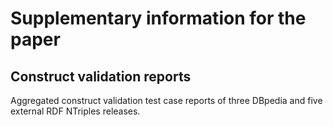 # Supplementary information for the paper

## Construct validation reports 

Aggregated construct validation test case reports of three DBpedia and
five external RDF NTriples releases.

